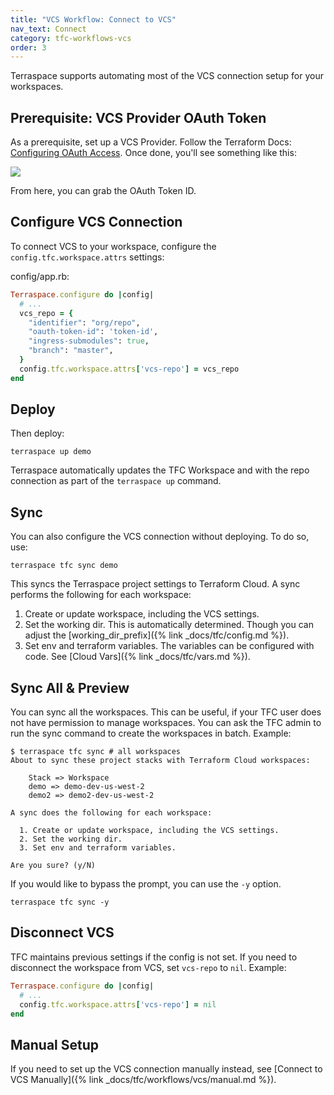 ```yaml
---
title: "VCS Workflow: Connect to VCS"
nav_text: Connect
category: tfc-workflows-vcs
order: 3
---
```


Terraspace supports automating most of the VCS connection setup for your workspaces.

## Prerequisite: VCS Provider OAuth Token

As a prerequisite, set up a VCS Provider. Follow the Terraform Docs: [Configuring OAuth Access](https://www.terraform.io/cloud-docs/vcs/github). Once done, you'll see something like this:

![](https://img.boltops.com/boltops/tools/terraspace/vcs/github-oauth.png)

From here, you can grab the OAuth Token ID.

## Configure VCS Connection

To connect VCS to your workspace, configure the `config.tfc.workspace.attrs` settings:

config/app.rb:

```ruby
Terraspace.configure do |config|
  # ...
  vcs_repo = {
    "identifier": "org/repo",
    "oauth-token-id": 'token-id',
    "ingress-submodules": true,
    "branch": "master",
  }
  config.tfc.workspace.attrs['vcs-repo'] = vcs_repo
end
```

## Deploy

Then deploy:

    terraspace up demo

Terraspace automatically updates the TFC Workspace and with the repo connection as part of the `terraspace up` command.

## Sync

You can also configure the VCS connection without deploying. To do so, use:

    terraspace tfc sync demo

This syncs the Terraspace project settings to Terraform Cloud. A sync performs the following for each workspace:

1. Create or update workspace, including the VCS settings.
2. Set the working dir. This is automatically determined. Though you can adjust the [working_dir_prefix]({% link _docs/tfc/config.md %}).
3. Set env and terraform variables. The variables can be configured with code. See [Cloud Vars]({% link _docs/tfc/vars.md %}).

## Sync All & Preview

You can sync all the workspaces. This can be useful, if your TFC user does not have permission to manage workspaces. You can ask the TFC admin to run the sync command to create the workspaces in batch.   Example:

    $ terraspace tfc sync # all workspaces
    About to sync these project stacks with Terraform Cloud workspaces:

        Stack => Workspace
        demo => demo-dev-us-west-2
        demo2 => demo2-dev-us-west-2

    A sync does the following for each workspace:

      1. Create or update workspace, including the VCS settings.
      2. Set the working dir.
      3. Set env and terraform variables.

    Are you sure? (y/N)

If you would like to bypass the prompt, you can use the `-y` option.

    terraspace tfc sync -y

## Disconnect VCS

TFC maintains previous settings if the config is not set. If you need to disconnect the workspace from VCS, set `vcs-repo` to `nil`.  Example:

```ruby
Terraspace.configure do |config|
  # ...
  config.tfc.workspace.attrs['vcs-repo'] = nil
end
```

## Manual Setup

If you need to set up the VCS connection manually instead, see [Connect to VCS Manually]({% link _docs/tfc/workflows/vcs/manual.md %}).
